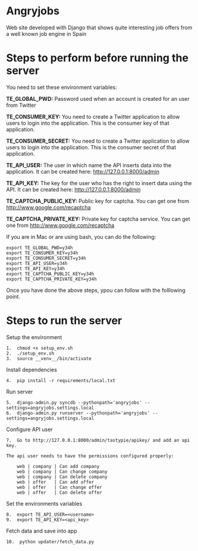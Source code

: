 Angryjobs
=========

Web site developed with Django that shows quite interesting job offers from a well known job engine in Spain

Steps to perform before running the server
==========================================

You need to set these environment variables:

**TE_GLOBAL_PWD:**
Password used when an account is created for an user from Twitter

**TE_CONSUMER_KEY:**
You need to create a Twitter application to allow users to login into the application. This is the consumer key of that application.

**TE_CONSUMER_SECRET:**
You need to create a Twitter application to allow users to login into the application. This is the consumer secret of that application.

**TE_API_USER:**
The user in which name the API inserts data into the application. It can be created here: http://127.0.0.1:8000/admin

**TE_API_KEY:**
The key for the user who has the right to insert data using the API. It can be created here: http://127.0.0.1:8000/admin

**TE_CAPTCHA_PUBLIC_KEY:**
Public key for captcha. You can get one from http://www.google.com/recaptcha

**TE_CAPTCHA_PRIVATE_KEY:**
Private key for captcha service. You can get one from http://www.google.com/recaptcha

If you are in Mac or are using bash, you can do the following:

    export TE_GLOBAL_PWD=y34h
    export TE_CONSUMER_KEY=y34h
    export TE_CONSUMER_SECRET=y34h
    export TE_API_USER=y34h
    export TE_API_KEY=y34h
    export TE_CAPTCHA_PUBLIC_KEY=y34h
    export TE_CAPTCHA_PRIVATE_KEY=y34h

Once you have done the above steps, ypou can follow with the folllowing point.

Steps to run the server
=======================

Setup the environment

    1.  chmod +x setup_env.sh
    2.  ./setup_env.sh
    3.  source __venv__/bin/activate

Install dependencies

    4.  pip install -r requirements/local.txt

Run server

    5.  django-admin.py syncdb --pythonpath='angryjobs' --settings=angryjobs.settings.local
    6.  django-admin.py runserver --pythonpath='angryjobs' --settings=angryjobs.settings.local

Configure API user

    7.  Go to http://127.0.0.1:8000/admin/tastypie/apikey/ and add an api key.

    The api user needs to have the permissions configured properly:

        web | company | Can add company
        web | company | Can change company
        web | company | Can delete company
        web | offer   | Can add offer
        web | offer   | Can change offer
        web | offer   | Can delete offer

Set the environments variables

    8.  export TE_API_USER=<username>
    9.  export TE_API_KEY=<api_key>

Fetch data and save into app

    10.  python updater/fetch_data.py

